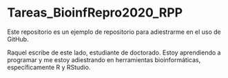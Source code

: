 # Tareas_BioinfRepro2020_RPP
Este repositorio es un ejemplo de repositorio para adiestrarme en el uso de GitHub.

Raquel escribe de este lado, estudiante de doctorado. 
Estoy aprendiendo a programar y me estoy adiestrando en herramientas bioinformáticas, específicamente R y RStudio. 
